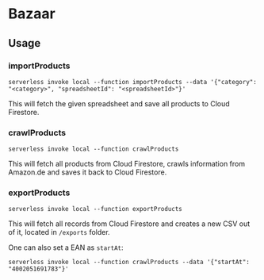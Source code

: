 # Bazaar

## Usage

### importProducts

```shell
serverless invoke local --function importProducts --data '{"category": "<category>", "spreadsheetId": "<spreadsheetId>"}'
```

This will fetch the given spreadsheet and save all products to Cloud Firestore.

### crawlProducts

```shell
serverless invoke local --function crawlProducts
```

This will fetch all products from Cloud Firestore, crawls information from Amazon.de and saves it back to Cloud Firestore.

### exportProducts

```shell
serverless invoke local --function exportProducts
```

This will fetch all records from Cloud Firestore and creates a new CSV out of it, located in `/exports` folder.

One can also set a EAN as `startAt`:
```shell
serverless invoke local --function crawlProducts --data '{"startAt": "4002051691783"}'
```
